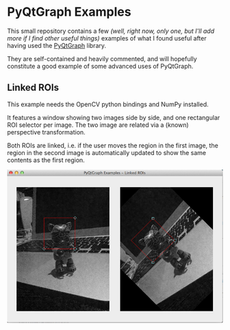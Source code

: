 # PyQtGraph Examples

This small repository contains a few _(well, right now, only one, but I'll add
more if I find other useful things)_ examples of what I found useful after
having used the [PyQtGraph](http://www.pyqtgraph.org) library.

They are self-contained and heavily commented, and will hopefully constitute a
good example of some advanced uses of PyQtGraph.

## Linked ROIs

This example needs the OpenCV python bindings and NumPy installed.

It features a window showing two images side by side, and one rectangular ROI
selector per image. The two image are related via a (known) perspective
transformation.

Both ROIs are linked, i.e. if the user moves the region in the first image, the
region in the second image is automatically updated to show the same contents
as the first region.

![image](images/linked_rois.png)